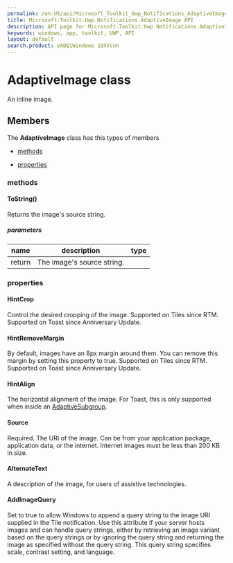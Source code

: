 ```yaml
---
permalink: /en-US/api/Microsoft_Toolkit_Uwp_Notifications_AdaptiveImage.htm
title: Microsoft.Toolkit.Uwp.Notifications.AdaptiveImage API 
description: API page for Microsoft.Toolkit.Uwp.Notifications.AdaptiveImage
keywords: windows, app, toolkit, UWP, API
layout: default
search.product: eADQiWindows 10XVcnh
---
```



# AdaptiveImage class

An inline image.

## Members

The **AdaptiveImage** class has this types of members

* [methods](#methods)

* [properties](#properties)

### methods

#### ToString()

Returns the image's source string.

##### parameters



| name | description | type || --- | --- | --- || return |The image's source string. |


### properties

#### HintCrop

Control the desired cropping of the image. Supported on Tiles since RTM. Supported on Toast since Anniversary Update.



#### HintRemoveMargin

By default, images have an 8px margin around them. You can remove this margin by setting this property to true. Supported on Tiles since RTM. Supported on Toast since Anniversary Update.



#### HintAlign

The horizontal alignment of the image. For Toast, this is only supported when inside an [AdaptiveSubgroup](Microsoft_Toolkit_Uwp_Notifications_AdaptiveSubgroup.htm).



#### Source

Required. The URI of the image. Can be from your application package, application data, or the internet. Internet images must be less than 200 KB in size.



#### AlternateText

A description of the image, for users of assistive technologies.



#### AddImageQuery

Set to true to allow Windows to append a query string to the image URI supplied in the Tile notification. Use this attribute if your server hosts images and can handle query strings, either by retrieving an image variant based on the query strings or by ignoring the query string and returning the image as specified without the query string. This query string specifies scale, contrast setting, and language.


